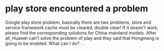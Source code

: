 # play store encountered a problem

Google play store problem, basically there are two problems, store and service framework cache must be cleared, double clear! If it doesn't work, please find the corresponding solutions for China-mainland models. After all, Huawei can't solve the problem of play and they said that Hongmeng is going to be enabled. What can I do? . .